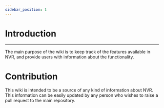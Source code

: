 ```yaml
---
sidebar_position: 1
---
```


# Introduction

---

The main purpose of the wiki is to keep track of the features available in NVR, and provide users with information about the functionality.

# Contribution

This wiki is intended to be a source of any kind of information about NVR. This information can be easily updated by any person who wishes to raise a pull request to the main repository.
